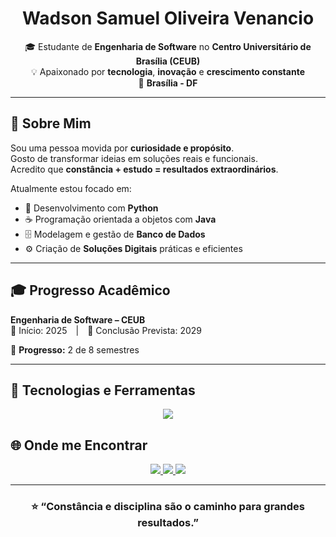 <h1 align="center"> Wadson Samuel Oliveira Venancio</h1>

<p align="center">
  🎓 Estudante de <b>Engenharia de Software</b> no <b>Centro Universitário de Brasília (CEUB)</b><br>
  💡 Apaixonado por <b>tecnologia</b>, <b>inovação</b> e <b>crescimento constante</b><br>
  📍 <b>Brasília - DF</b>
</p>

---

## 🚀 Sobre Mim  
Sou uma pessoa movida por **curiosidade e propósito**.  
Gosto de transformar ideias em soluções reais e funcionais.  
Acredito que **constância + estudo = resultados extraordinários**.  

Atualmente estou focado em:  
- 🐍 Desenvolvimento com **Python**  
- ☕ Programação orientada a objetos com **Java**  
- 🗄️ Modelagem e gestão de **Banco de Dados**  
- ⚙️ Criação de **Soluções Digitais** práticas e eficientes  

---

## 🎓 Progresso Acadêmico  
**Engenharia de Software – CEUB**  
📅 Início: 2025 | 🎯 Conclusão Prevista: 2029  

🧭 **Progresso:** 2 de 8 semestres  
<p align="center">
</p>

---

## 🧠 Tecnologias e Ferramentas  
<p align="center">
  <img src="https://skillicons.dev/icons?i=python,java,mysql,github" />
</p>

## 🌐 Onde me Encontrar  
<p align="center">
  <a href="https://github.com/wadsonsamuelov" target="_blank">
    <img src="https://img.shields.io/badge/GitHub-0D1117?style=for-the-badge&logo=github&logoColor=white"/>
  </a>
  <a href="https://www.linkedin.com/in/wadson-samuel-oliveira-venancio/" target="_blank">
    <img src="https://img.shields.io/badge/LinkedIn-1E90FF?style=for-the-badge&logo=linkedin&logoColor=white"/>
  </a>
  <a href="mailto:wadsonsamuel.wrk19@gmail.com" target="_blank">
    <img src="https://img.shields.io/badge/Email-6A5ACD?style=for-the-badge&logo=gmail&logoColor=white"/>
  </a>
</p>

---

<h3 align="center">⭐ “Constância e disciplina são o caminho para grandes resultados.”</h3>

